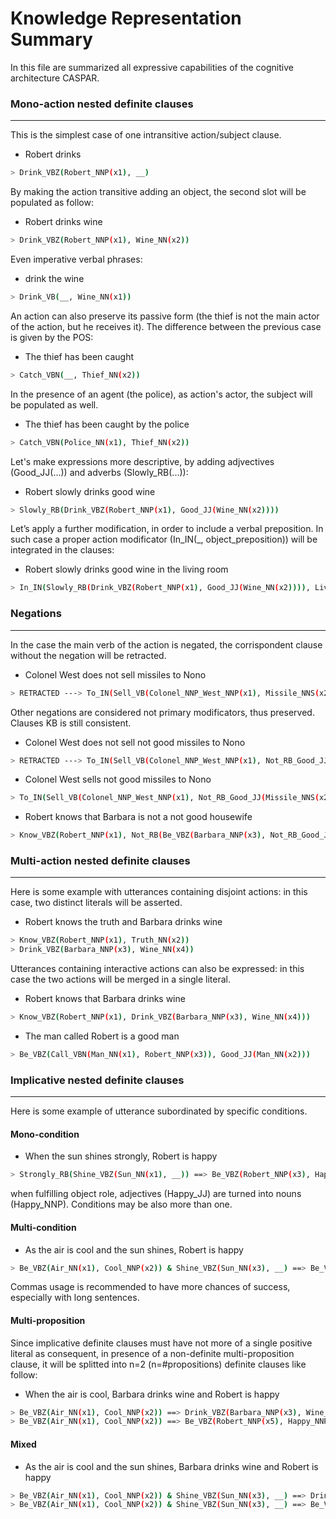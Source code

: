 # Knowledge Representation Summary

In this file are summarized all expressive capabilities of the cognitive architecture CASPAR.


### Mono-action nested definite clauses

---------------

This is the simplest case of one intransitive action/subject clause.

* Robert drinks
```sh
> Drink_VBZ(Robert_NNP(x1), __)
```
By making the action transitive adding an object, the second slot will be populated as follow:
* Robert drinks wine
```sh
> Drink_VBZ(Robert_NNP(x1), Wine_NN(x2))
```
Even imperative verbal phrases:
* drink the wine
```sh
> Drink_VB(__, Wine_NN(x1))
```
An action can also preserve its passive form (the thief is not the main actor of the action, but he receives it). The difference between the previous case is given by the POS:
* The thief has been caught
```sh
> Catch_VBN(__, Thief_NN(x2))
```
In the presence of an agent (the police), as action's actor, the subject will be populated as well.
* The thief has been caught by the police
```sh
> Catch_VBN(Police_NN(x1), Thief_NN(x2))
```
Let's make expressions more descriptive, by adding adjvectives (Good_JJ(...)) and adverbs (Slowly_RB(...)):
* Robert slowly drinks good wine
```sh
> Slowly_RB(Drink_VBZ(Robert_NNP(x1), Good_JJ(Wine_NN(x2))))
```
Let’s apply a further modification, in order to include a verbal preposition. In such case a proper action modificator (In_IN(_, object_preposition)) will be integrated in the clauses:
* Robert slowly drinks good wine in the living room
```sh
> In_IN(Slowly_RB(Drink_VBZ(Robert_NNP(x1), Good_JJ(Wine_NN(x2)))), Living_NN_Room_NN(x3))
```

### Negations

---------------

In the case the main verb of the action is negated, the corrispondent clause without the negation will be retracted.

* Colonel West does not sell missiles to Nono
```sh
> RETRACTED ---> To_IN(Sell_VB(Colonel_NNP_West_NNP(x1), Missile_NNS(x2)), Nono_NNP(x3))
```
Other negations are considered not primary modificators, thus preserved. Clauses KB is still consistent.
* Colonel West does not sell not good missiles to Nono
```sh
> RETRACTED ---> To_IN(Sell_VB(Colonel_NNP_West_NNP(x1), Not_RB_Good_JJ(Missile_NNS(x2))), Nono_NNP(x3))
```
* Colonel West sells not good missiles to Nono
```sh
> To_IN(Sell_VB(Colonel_NNP_West_NNP(x1), Not_RB_Good_JJ(Missile_NNS(x2))), Nono_NNP(x3))
```
* Robert knows that Barbara is not a not good housewife
```sh
> Know_VBZ(Robert_NNP(x1), Not_RB(Be_VBZ(Barbara_NNP(x3), Not_RB_Good_JJ(Housewife_NN(x4)))))
```


### Multi-action nested definite clauses

---------------

Here is some example with utterances containing disjoint actions: in this case, two distinct literals will be asserted.
* Robert knows the truth and Barbara drinks wine
```sh
> Know_VBZ(Robert_NNP(x1), Truth_NN(x2))
> Drink_VBZ(Barbara_NNP(x3), Wine_NN(x4))
```

Utterances containing interactive actions can also be expressed: in this case the two actions will be merged in a single literal.
* Robert knows that Barbara drinks wine
```sh
> Know_VBZ(Robert_NNP(x1), Drink_VBZ(Barbara_NNP(x3), Wine_NN(x4)))
```
* The man called Robert is a good man
```sh
> Be_VBZ(Call_VBN(Man_NN(x1), Robert_NNP(x3)), Good_JJ(Man_NN(x2)))
```
### Implicative nested definite clauses

---------------

Here is some example of utterance subordinated by specific conditions. 
#### Mono-condition
* When the sun shines strongly, Robert is happy
```sh
> Strongly_RB(Shine_VBZ(Sun_NN(x1), __)) ==> Be_VBZ(Robert_NNP(x3), Happy_NNP(x4))
```
when fulfilling object role, adjectives (Happy_JJ) are turned into nouns (Happy_NNP). Conditions may be also more than one.

#### Multi-condition
* As the air is cool and the sun shines, Robert is happy
```sh
> Be_VBZ(Air_NN(x1), Cool_NNP(x2)) & Shine_VBZ(Sun_NN(x3), __) ==> Be_VBZ(Robert_NNP(x5), Happy_NNP(x6))
```
Commas usage is recommended to have more chances of success, especially with long sentences.

#### Multi-proposition
Since implicative definite clauses must have not more of a single positive literal as consequent, in presence of a non-definite multi-proposition clause, it will be splitted into n=2 (n=#propositions) definite clauses like follow:
* When the air is cool, Barbara drinks wine and Robert is happy
```sh
> Be_VBZ(Air_NN(x1), Cool_NNP(x2)) ==> Drink_VBZ(Barbara_NNP(x3), Wine_NN(x4))
> Be_VBZ(Air_NN(x1), Cool_NNP(x2)) ==> Be_VBZ(Robert_NNP(x5), Happy_NNP(x6))
```
#### Mixed
* As the air is cool and the sun shines, Barbara drinks wine and Robert is happy
```sh
> Be_VBZ(Air_NN(x1), Cool_NNP(x2)) & Shine_VBZ(Sun_NN(x3), __) ==> Drink_VBZ(Barbara_NNP(x5), Wine_NN(x6))
> Be_VBZ(Air_NN(x1), Cool_NNP(x2)) & Shine_VBZ(Sun_NN(x3), __) ==> Be_VBZ(Robert_NNP(x7), Happy_NNP(x8))
```